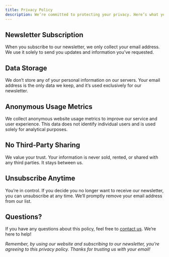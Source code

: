 ```yaml
---
title: Privacy Policy
description: We’re committed to protecting your privacy. Here’s what you need to know.
---
```


## Newsletter Subscription

When you subscribe to our newsletter, we only collect your email address. We use it solely to send you updates and information you’ve requested.

## Data Storage

We don’t store any of your personal information on our servers. Your email address is the only data we keep, and it’s used exclusively for our newsletter.

## Anonymous Usage Metrics

We collect anonymous website usage metrics to improve our service and user experience. This data does not identify individual users and is used solely for analytical purposes.

## No Third-Party Sharing

We value your trust. Your information is never sold, rented, or shared with any third parties. It stays between us.

## Unsubscribe Anytime

You’re in control. If you decide you no longer want to receive our newsletter, you can unsubscribe at any time. We’ll promptly remove your email address from our list.

## Questions?

If you have any questions about this policy, feel free to [contact us](/contact). We’re here to help!

_Remember, by using our website and subscribing to our newsletter, you’re agreeing to this privacy policy. Thanks for trusting us with your email!_
